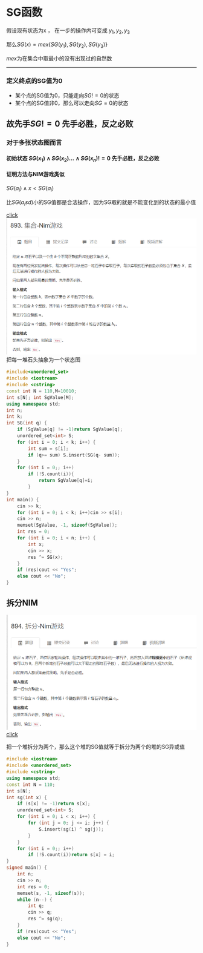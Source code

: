 # SG函数

假设现有状态为x ， 在一步的操作内可变成 $y_1,y_2,y_3$

那么$SG(x)=mex\{SG(y_1),SG(y_2),SG(y_3)\}$

$mex$为在集合中取最小的没有出现过的自然数

---
### 定义终点的SG值为0
- 某个点的SG值为0，只能走向$SG!=0$的状态
- 某个点的SG值非0，那么可以走向$SG=0$的状态

故先手$SG!=0$ 先手必胜，反之必败
---
### 对于多张状态图而言
#### 初始状态 $SG(x_1)\wedge SG(x_2)...\wedge SG(x_n)!=0$  先手必胜，反之必败

#### 证明方法与NIM游戏类似
$SG(a_i)\wedge x<SG(a_i)$

比$SG(a_isd)$小的SG值都是合法操作，因为SG取的就是不能变化到的状态的最小值

[click](https://www.acwing.com/problem/content/895/)
![图 2](/images/132412ef72b63869055f8c9a211b40f5ac66110770c802445a80e767d360ad79.png)  
把每一堆石头抽象为一个状态图
```cpp
#include<unordered_set>
#include <iostream>
#include <cstring>
const int N = 110,M=10010;
int s[N]; int SgValue[M];
using namespace std;
int n;
int k;
int SG(int q) {
	if (SgValue[q] != -1)return SgValue[q];
	unordered_set<int> S;
	for (int i = 0; i < k; i++) {
		int sum = s[i];
		if (q>= sum) S.insert(SG(q- sum));
	}
	for (int i = 0;; i++)
		if (!S.count(i)){
			return SgValue[q]=i;
		}
}
int main() {
	cin >> k;
	for (int i = 0; i < k; i++)cin >> s[i];
	cin >> n;
	memset(SgValue, -1, sizeof(SgValue));
	int res = 0;
	for (int i = 0; i < n; i++) {
		int x;
		cin >> x;
		res ^= SG(x);
	}
	if (res)cout << "Yes";
	else cout << "No";
}

```
## 拆分NIM
![图 3](/images/af9cae62cee98ae74e17bb292f7e775bba937cf5934f6ca0729c6f0b2e65f83c.png)  
[click](https://www.acwing.com/problem/content/896/)

把一个堆拆分为两个，那么这个堆的SG值就等于拆分为两个的堆的SG异或值
```cpp
#include <iostream>
#include <unordered_set>
#include <cstring>
using namespace std;
const int N = 110;
int s[N];
int sg(int x) {
	if (s[x] != -1)return s[x];
	unordered_set<int> S;
	for (int i = 0; i < x; i++) {
		for (int j = 0; j <= i; j++) {
			S.insert(sg(i) ^ sg(j));
		}
	}
	for (int i = 0;; i++)
		if (!S.count(i))return s[x] = i;
}
signed main() {
	int n;
	cin >> n;
	int res = 0;
	memset(s, -1, sizeof(s));
	while (n--) {
		int q;
		cin >> q;
		res ^= sg(q);
	}
	if (res)cout << "Yes";
	else cout << "No";
}

```
